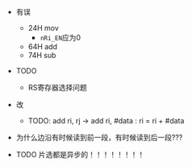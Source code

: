 - 有误
	* 24H mov
		+ `nRi_EN`应为0
	* 64H add
	* 74H sub


- TODO
	* RS寄存器选择问题
	


- 改
	* TODO: add ri, rj -> add ri, #data : ri = ri + #data

- 为什么边沿有时候读到前一段，有时候读到后一段???
- TODO 片选都是异步的！！！！！！！！
